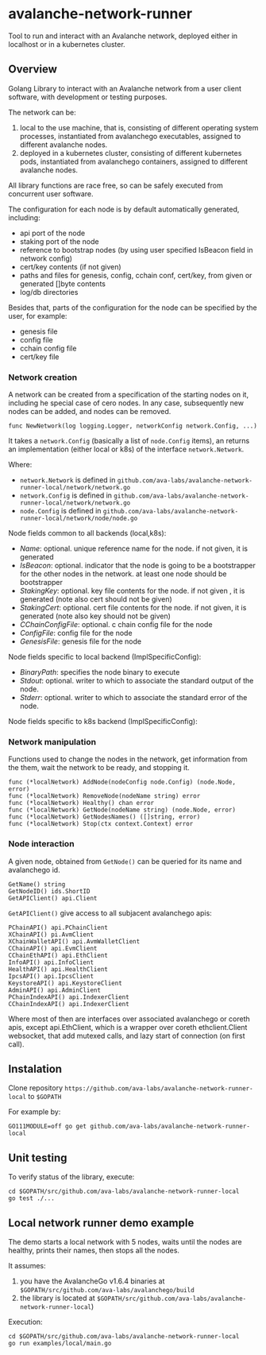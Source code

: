 # avalanche-network-runner

Tool to run and interact with an Avalanche network, deployed either in localhost or in a kubernetes cluster.

## Overview

Golang Library to interact with an Avalanche network from a user client software, with development or testing purposes. 

The network can be:

1. local to the use machine, that is, consisting of different operating system processes, instantiated from avalanchego executables, assigned to different avalanche nodes.
2. deployed in a kubernetes cluster, consisting of different kubernetes pods, instantiated from avalanchego containers, assigned to different avalanche nodes.

All library functions are race free, so can be safely executed from concurrent user software.

The configuration for each node is by default automatically generated, including:
- api port of the node
- staking port of the node
- reference to bootstrap nodes (by using user specified IsBeacon field in network config)
- cert/key contents (if not given)
- paths and files for genesis, config, cchain conf, cert/key, from given or generated []byte contents
- log/db directories

Besides that, parts of the configuration for the node can be specified by the user, for example:
- genesis file
- config file
- cchain config file
- cert/key file

### Network creation

A network can be created from a specification of the starting nodes on it, including he special case of cero nodes. In any case, subsequently new nodes can be added, and nodes can be removed.

```
func NewNetwork(log logging.Logger, networkConfig network.Config, ...)
```

It takes a `network.Config` (basically a list of `node.Config` items), an returns an implementation (either local or k8s) of the interface `network.Network`. 

Where:
- `network.Network` is defined in `github.com/ava-labs/avalanche-network-runner-local/network/network.go`
- `network.Config` is defined in `github.com/ava-labs/avalanche-network-runner-local/network/network.go`
- `node.Config` is defined in `github.com/ava-labs/avalanche-network-runner-local/network/node/node.go`

Node fields common to all backends (local,k8s):

- *Name*: optional. unique reference name for the node. if not given, it is generated
- *IsBeacon*: optional. indicator that the node is going to be a bootstrapper for the other nodes in the network. at least one node should be bootstrapper
- *StakingKey*: optional. key file contents for the node. if not given , it is generated (note also cert should not be given)
- *StakingCert*: optional. cert file contents for the node. if not given, it is generated (note also key should not be given)
- *CChainConfigFile*: optional. c chain config file for the node
- *ConfigFile*: config file for the node
- *GenesisFile*: genesis file for the node

Node fields specific to local backend (ImplSpecificConfig):
- *BinaryPath*: specifies the node binary to execute
- *Stdout*: optional. writer to which to associate the standard output of the node.
- *Stderr*: optional. writer to which to associate the standard error of the node.

Node fields specific to k8s backend (ImplSpecificConfig):

### Network manipulation

Functions used to change the nodes in the network, get information from the them, wait the network to be ready, and stopping it.

```
func (*localNetwork) AddNode(nodeConfig node.Config) (node.Node, error) 
func (*localNetwork) RemoveNode(nodeName string) error 
func (*localNetwork) Healthy() chan error 
func (*localNetwork) GetNode(nodeName string) (node.Node, error) 
func (*localNetwork) GetNodesNames() ([]string, error) 
func (*localNetwork) Stop(ctx context.Context) error 
```

### Node interaction

A given node, obtained from `GetNode()` can be queried for its name and avalanchego id. 

```
GetName() string
GetNodeID() ids.ShortID
GetAPIClient() api.Client
```

`GetAPIClient()` give access to all subjacent avalanchego apis:

```
PChainAPI() api.PChainClient
XChainAPI() pi.AvmClient
XChainWalletAPI() api.AvmWalletClient
CChainAPI() api.EvmClient
CChainEthAPI() api.EthClient 
InfoAPI() api.InfoClient
HealthAPI() api.HealthClient
IpcsAPI() api.IpcsClient
KeystoreAPI() api.KeystoreClient
AdminAPI() api.AdminClient
PChainIndexAPI() api.IndexerClient
CChainIndexAPI() api.IndexerClient
```

Where most of then are interfaces over associated avalanchego or coreth apis, except api.EthClient, which is a wrapper over coreth ethclient.Client websocket, that add mutexed calls, and lazy start of connection (on first call).

## Instalation

Clone repository `https://github.com/ava-labs/avalanche-network-runner-local` to `$GOPATH`

For example by:

```
GO111MODULE=off go get github.com/ava-labs/avalanche-network-runner-local
```

## Unit testing

To verify status of the library, execute:

```
cd $GOPATH/src/github.com/ava-labs/avalanche-network-runner-local
go test ./...
```

## Local network runner demo example 


The demo starts a local network with 5 nodes, waits until the nodes are healthy, prints their names, then stops all the nodes.

It assumes:

1. you have the AvalancheGo v1.6.4 binaries at `$GOPATH/src/github.com/ava-labs/avalanchego/build`
2. the library is located at `$GOPATH/src/github.com/ava-labs/avalanche-network-runner-local`)

Execution:

```
cd $GOPATH/src/github.com/ava-labs/avalanche-network-runner-local
go run examples/local/main.go
```



